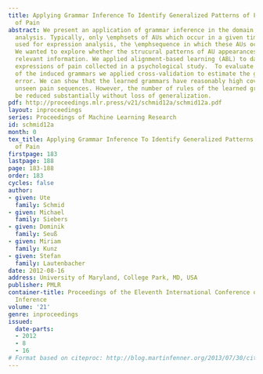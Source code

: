 ```yaml
---
title: Applying Grammar Inference To Identify Generalized Patterns of Facial Expressions
  of Pain
abstract: We present an application of grammar inference in the domain of facial expression
  analysis. Typically, only \emphsets of AUs which occur in a given time frame are
  used for expression analysis, the \emphsequence in which these AUs occur is ignored.
  We wanted to explore whether the strucural patterns of AU appearances contain diagnostically
  relevant information. We applied alignment-based learning (ABL) to data of facial
  expressions of pain collected in a psychological study.  To evaluate the quality
  of the induced grammars we applied cross-validation to estimate the generalization
  error. We can show that the learned grammars have reasonably high coverages for
  unseen pain sequences. However, the number of rules of the learned grammars cannot
  be reduced substantially without loss of generalization.
pdf: http://proceedings.mlr.press/v21/schmid12a/schmid12a.pdf
layout: inproceedings
series: Proceedings of Machine Learning Research
id: schmid12a
month: 0
tex_title: Applying Grammar Inference To Identify Generalized Patterns of Facial Expressions
  of Pain
firstpage: 183
lastpage: 188
page: 183-188
order: 183
cycles: false
author:
- given: Ute
  family: Schmid
- given: Michael
  family: Siebers
- given: Dominik
  family: Seuß
- given: Miriam
  family: Kunz
- given: Stefan
  family: Lautenbacher
date: 2012-08-16
address: University of Maryland, College Park, MD, USA
publisher: PMLR
container-title: Proceedings of the Eleventh International Conference on Grammatical
  Inference
volume: '21'
genre: inproceedings
issued:
  date-parts:
  - 2012
  - 8
  - 16
# Format based on citeproc: http://blog.martinfenner.org/2013/07/30/citeproc-yaml-for-bibliographies/
---
```

